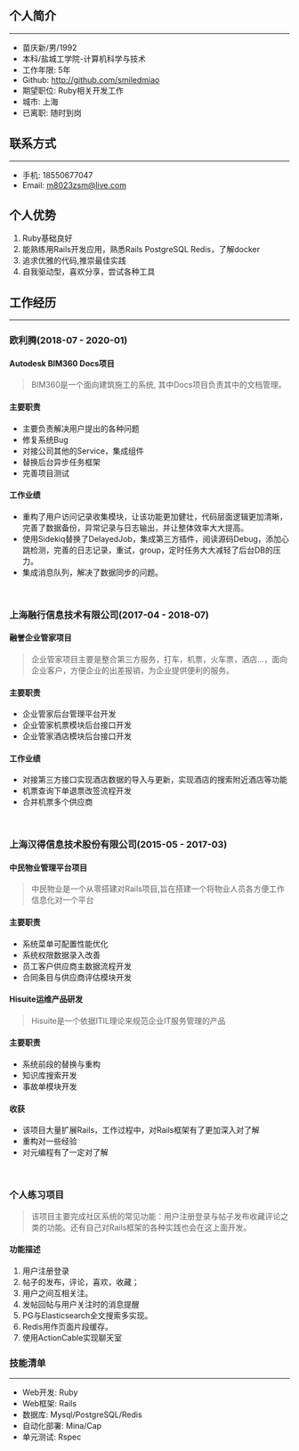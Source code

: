 ## 个人简介
---
+ 苗庆新/男/1992
+ 本科/盐城工学院-计算机科学与技术
+ 工作年限: 5年
+ Github: http://github.com/smiledmiao
+ 期望职位: Ruby相关开发工作
+ 城市: 上海
+ 已离职: 随时到岗

## 联系方式
---
+ 手机: 18550677047
+ Email: m8023zsm@live.com

## 个人优势
1. Ruby基础良好
2. 能熟练用Rails开发应用，熟悉Rails PostgreSQL Redis，了解docker
3. 追求优雅的代码,推崇最佳实践
4. 自我驱动型，喜欢分享，尝试各种工具

## 工作经历
---
### 欧利腾(2018-07 - 2020-01)
#### Autodesk BIM360 Docs项目
> BIM360是一个面向建筑施工的系统, 其中Docs项目负责其中的文档管理。

#### 主要职责
+ 主要负责解决用户提出的各种问题
+ 修复系统Bug
+ 对接公司其他的Service，集成组件
+ 替换后台异步任务框架
+ 完善项目测试

#### 工作业绩
+ 重构了用户访问记录收集模块，让该功能更加健壮，代码层面逻辑更加清晰，完善了数据备份，异常记录与日志输出，并让整体效率大大提高。
+ 使用Sidekiq替换了DelayedJob，集成第三方插件，阅读源码Debug，添加心跳检测，完善的日志记录，重试，group，定时任务大大减轻了后台DB的压力。
+ 集成消息队列，解决了数据同步的问题。

&nbsp;

### 上海融行信息技术有限公司(2017-04 - 2018-07)
#### 融誉企业管家项目
> 企业管家项目主要是整合第三方服务，打车，机票，火车票，酒店...，面向企业客户，方便企业的出差报销，为企业提供便利的服务。

#### 主要职责
+ 企业管家后台管理平台开发
+ 企业管家机票模块后台接口开发
+ 企业管家酒店模块后台接口开发

#### 工作业绩
+ 对接第三方接口实现酒店数据的导入与更新，实现酒店的搜索附近酒店等功能
+ 机票查询下单退票改签流程开发
+ 合并机票多个供应商

&nbsp;

### 上海汉得信息技术股份有限公司(2015-05 - 2017-03)
#### 中民物业管理平台项目
> 中民物业是一个从零搭建对Rails项目,旨在搭建一个将物业人员各方便工作信息化对一个平台

#### 主要职责
+ 系统菜单可配置性能优化
+ 系统权限数据录入改善
+ 员工客户供应商主数据流程开发
+ 合同条目与供应商评估模块开发


#### Hisuite运维产品研发
> Hisuite是一个依据ITIL理论来规范企业IT服务管理的产品

#### 主要职责
+ 系统前段的替换与重构
+ 知识库搜索开发
+ 事故单模块开发

#### 收获
+ 该项目大量扩展Rails，工作过程中，对Rails框架有了更加深入对了解
+ 重构对一些经验
+ 对元编程有了一定对了解

&nbsp;

### 个人练习项目
> 该项目主要完成社区系统的常见功能：用户注册登录与帖子发布收藏评论之类的功能。还有自己对Rails框架的各种实践也会在这上面开发。

#### 功能描述
1. 用户注册登录
2. 帖子的发布，评论，喜欢，收藏；
3. 用户之间互相关注。
4. 发帖回帖与用户关注时的消息提醒
5. PG与Elasticsearch全文搜索多实现。
6. Redis用作页面片段缓存。
8. 使用ActionCable实现聊天室

### 技能清单
---
+ Web开发: Ruby
+ Web框架: Rails 
+ 数据库: Mysql/PostgreSQL/Redis
+ 自动化部署: Mina/Cap
+ 单元测试: Rspec